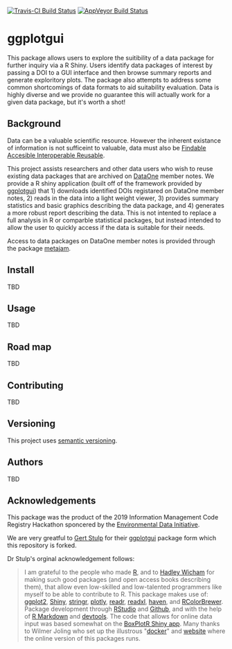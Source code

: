 <!-- This comment enables badge extraction to pkgdown site -->

[![Travis-CI Build Status](https://travis-ci.com/IMCR-Hackathon/ggplotgui.svg?branch=master)](https://travis-ci.org/IMCR-Hackathon/ggplotgui)
[![AppVeyor Build Status](https://ci.appveyor.com/api/projects/status/github/IMCR-Hackathon/ggplotgui?branch=master&svg=true)](https://ci.appveyor.com/project/IMCR-Hackathon/ggplotgui)

# ggplotgui

This package allows users to explore the suitibility of a data package for further inquiry via a R Shiny.
Users identify data packages of interest by passing a DOI to a GUI interface and then browse summary reports and generate exploritory plots.
The package also attempts to address some common shortcomings of data formats to aid suitability evaluation.
Data is highly diverse and we provide no guarantee this will actually work for a given data package, but it's worth a shot!

## Background

Data can be a valuable scientific resource.
However the inherent existance of information is not sufficeint to valuable, data must also be [Findable Accesible Interoperable Reusable](https://www.force11.org/group/fairgroup/fairprinciples).

This project assists researchers and other data users who wish to reuse existing data packages that are archived on [DataOne](https://www.dataone.org/) member notes.
We provide a R shiny application (built off of the framework provided by [ggplotgui](https://github.com/gertstulp/ggplotgui)) that 1) downloads identified DOIs registared on DataOne member notes, 2) reads in the data into a light weight viewer, 3) provides summary statistics and basic graphics describing the data package, and 4) generates a more robust report describing the data.
This is not intented to replace a full analysis in R or comparble statistical packages, but instead intended to allow the user to quickly access if the data is suitable for their needs.

Access to data packages on DataOne member notes is provided through the package [metajam](https://github.com/NCEAS/metajam).

## Install

TBD

## Usage

TBD

## Road map

TBD

## Contributing

TBD


## Versioning

This project uses [semantic versioning](https://semver.org).

## Authors

TBD

## Acknowledgements

This package was the product of the 2019 Information Management Code Registry Hackathon sponcered by the [Environmental Data Initiative](https://environmentaldatainitiative.org/).

We are very greatful to [Gert Stulp](https://www.gertstulp.com/) for their [ggplotgui](https://github.com/gertstulp/ggplotgui) package form which this repository is forked.

Dr Stulp's orginal acknowledgement follows:
> I am grateful to the people who made [R](https://www.r-project.org/), and to [Hadley Wicham](http://hadley.nz/) for making such good packages (and open access books describing them), that allow even low-skilled and low-talented programmers like myself to be able to contribute to R. This package makes use of: [ggplot2](http://ggplot2.tidyverse.org/), [Shiny](http://shiny.rstudio.com/), [stringr](http://stringr.tidyverse.org/), [plotly](https://plot.ly/r/), [readr](http://readr.tidyverse.org/), [readxl](http://readxl.tidyverse.org/), [haven](http://haven.tidyverse.org/), and [RColorBrewer](https://cran.r-project.org/web/packages/RColorBrewer/RColorBrewer.pdf). Package development through [RStudio](https://www.rstudio.com/) and [Github](https://github.com/), and with the help of [R Markdown](http://rmarkdown.rstudio.com) and [devtools](https://www.rstudio.com/products/rpackages/devtools/). The code that allows for online data input was based somewhat on the [BoxPlotR Shiny app](https://github.com/VizWizard/BoxPlotR.shiny). Many thanks to Wilmer Joling who set up the illustrous "[docker](https://www.docker.com/)" and [website](https://site.shinyserver.dck.gmw.rug.nl/ggplotgui/) where the online version of this packages runs.   
